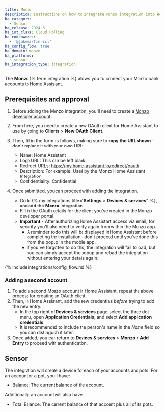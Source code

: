 ```yaml
---
title: Monzo
description: Instructions on how to integrate Monzo integration into Home Assistant.
ha_category:
  - Sensor
ha_release: 2024.6
ha_iot_class: Cloud Polling
ha_codeowners:
  - '@jakemartin-icl'
ha_config_flow: true
ha_domain: monzo
ha_platforms:
  - sensor
ha_integration_type: integration
---
```


The **Monzo** {% term integration %} allows you to connect your Monzo bank accounts to Home Assistant.


## Prerequisites and approval

1. Before adding the Monzo integration, you'll need to create a [Monzo developer account](https://developers.monzo.com/). 
2. From here, you need to create a new OAuth client for Home Assistant to use by going to **Clients** > **New OAuth Client**. 
3. Then, fill in the form as follows, making sure to **copy the URL shown** - don't replace it with your own URL:
   - Name: Home Assistant
   - Logo URL: This can be left blank
   - Redirect URLs: <https://my.home-assistant.io/redirect/oauth>
   - Description: For example: Used by the Monzo Home Assistant Integration
   - Confidentiality: Confidential

4. Once submitted, you can proceed with adding the integration.
   - Go to {% my integrations title="**Settings** > **Devices & services**" %}, and add the **Monzo** integration.
   - Fill in the OAuth details for the client you've created in the Monzo developer portal.
   - **Important** - After authorizing Home Assistant access via email, for security you'll also need to verify again from within the Monzo app. 
     - A reminder to do this will be displayed in Home Assistant before completing the installation - don't proceed until you've done this from the popup in the mobile app.
     - If you've forgotten to do this, the integration will fail to load, but you can simply accept the popup and reload the integration without entering your details again.

{% include integrations/config_flow.md %}

### Adding a second account

1. To add a second Monzo account in Home Assistant, repeat the above process for creating an OAuth client.
2. Then, in Home Assistant, add the new credentials *before* trying to add the new entry. 
   - In the top right of **Devices & services** page, select the three dot menu, open **Application Credentials**, and select **Add application credentials**
   - It is recommended to include the person's name in the *Name* field so you can distinguish it later. 
3. Once added, you can return to **Devices & services** > **Monzo** > **Add Entry** to proceed with authentication.

## Sensor

The integration will create a device for each of your accounts and pots. For an account or a pot, you'll have:

- Balance: The current balance of the account.

Additionally, an account will also have:

- Total Balance: The current balance of that account plus all of its pots.
